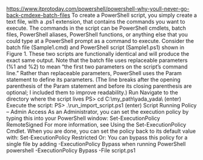 https://www.itprotoday.com/powershell/powershell-why-youll-never-go-back-cmdexe-batch-files 
To create a PowerShell script, you simply create a text file, with a .ps1 extension, that contains the commands you want to execute. The commands in the script can be PowerShell cmdlets, batch files, PowerShell aliases, PowerShell functions, or anything else that you could type at a PowerShell prompt as a command to execute.
Consider the batch file (Sample1.cmd) and PowerShell script (Sample1.ps1) shown in Figure 1. These two scripts are functionally identical and will produce the exact same output. Note that the batch file uses replaceable parameters (%1 and %2) to mean “the first two parameters on the script’s command line.” Rather than replaceable parameters, PowerShell uses the Param statement to define its parameters. (The line breaks after the opening parenthesis of the Param statement and before its closing parenthesis are optional; I included them to improve readability.)
Run
Navigate to the directory where the script lives
PS> cd C:\my_path\yada_yada\ (enter)
Execute the script:
PS> .\run_import_script.ps1 (enter)
Script Running Policy – Admin Access
As an Administrator, you can set the execution policy by typing this into your PowerShell window:
Set-ExecutionPolicy RemoteSigned
For more information, see Using the Set-ExecutionPolicy Cmdlet.
When you are done, you can set the policy back to its default value with:
Set-ExecutionPolicy Restricted
Or:
You can bypass this policy for a single file by adding -ExecutionPolicy Bypass when running PowerShell
powershell -ExecutionPolicy Bypass -File script.ps1

